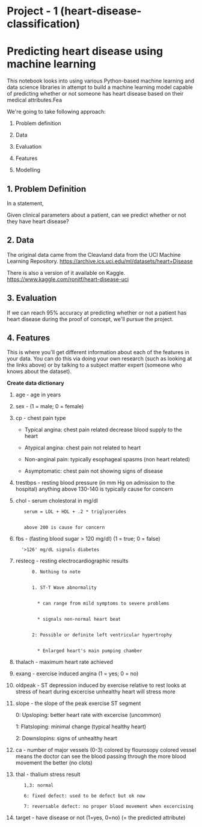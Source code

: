 # Project - 1 (heart-disease-classification)


# Predicting  heart disease using machine learning


This notebook looks into using various Python-based machine learning and data science libraries in attempt to build a machine 
learning model capable of predicting whether or not someone has heart disease based on their medical attributes.Fea


We're going to take following approach:


1. Problem definition

2. Data

3. Evaluation

4. Features 

5. Modelling


## 1.  Problem Definition
In a statement,

Given clinical parameters about a patient, can we predict whether or not they have heart disease?


## 2. Data
The original data came from the Cleavland data from the UCI Machine Learning Repository. https://archive.ics.uci.edu/ml/datasets/heart+Disease

There is also a version of it available on Kaggle. https://www.kaggle.com/ronitf/heart-disease-uci


## 3. Evaluation
If we can reach 95% accuracy at predicting whether or not a patient has heart disease during the proof of concept, we'll pursue the project.


## 4. Features
This is where you'll get different information about each of the features in your data. You can do this via doing your own 
research (such as looking at the links above) or by talking to a subject matter expert (someone who knows about the dataset).


**Create data dictionary**

1. age - age in years

2. sex - (1 = male; 0 = female)

3. cp - chest pain type


   * Typical angina: chest pain related decrease blood supply to the heart
   

   * Atypical angina: chest pain not related to heart
   
   
   * Non-anginal pain: typically esophageal spasms (non heart related)
   
   
   * Asymptomatic: chest pain not showing signs of disease
   
   
4. trestbps - resting blood pressure (in mm Hg on admission to the hospital) anything above 130-140 is typically cause for concern


5. chol - serum cholestoral in mg/dl


          serum = LDL + HDL + .2 * triglycerides
          

          above 200 is cause for concern
          

6. fbs - (fasting blood sugar > 120 mg/dl) (1 = true; 0 = false)


         '>126' mg/dL signals diabetes
         
  
7. restecg - resting electrocardiographic results

             0. Nothing to note
             
             
             1. ST-T Wave abnormality
             
             
               * can range from mild symptoms to severe problems
               
               
               * signals non-normal heart beat
               
               
             2: Possible or definite left ventricular hypertrophy
             
             
               * Enlarged heart's main pumping chamber
               
     
8. thalach - maximum heart rate achieved


9. exang - exercise induced angina (1 = yes; 0 = no)


10. oldpeak - ST depression induced by exercise relative to rest looks at stress of heart during excercise unhealthy heart will stress more


11. slope - the slope of the peak exercise ST segment

    0: Upsloping: better heart rate with excercise (uncommon)
    
    1: Flatsloping: minimal change (typical healthy heart)
    
    2: Downslopins: signs of unhealthy heart
    
    
12. ca - number of major vessels (0-3) colored by flourosopy
         colored vessel means the doctor can see the blood passing through
         the more blood movement the better (no clots)
         
         
13. thal - thalium stress result

           1,3: normal
           
           6: fixed defect: used to be defect but ok now
           
           7: reversable defect: no proper blood movement when excercising
           
           
14. target - have disease or not (1=yes, 0=no) (= the predicted attribute)


